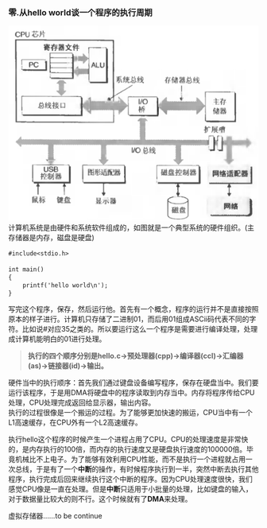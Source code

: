 ### 零.从hello world谈一个程序的执行周期
![](../../images/csapp/1.png)   
计算机系统是由硬件和系统软件组成的，如图就是一个典型系统的硬件组织。(主存储器是内存，磁盘是硬盘)
```
#include<stdio.h>

int main()
{
    printf('hello world\n');
}
```

写完这个程序，保存，然后运行他。首先有一个概念，程序的运行并不是直接按照原本的样子进行。计算机只存储了二进制01，而后用01组成ASCii码代表不同的字符。比如说#对应35之类的。所以要运行这么一个程序是需要进行编译处理，处理成计算机能明白的01进行处理。  
> **执行的四个顺序分别是hello.c->预处理器(cpp)->编译器(ccl)->汇编器(as)->链接器(id)->输出。**   

硬件当中的执行顺序：首先我们通过键盘设备编写程序，保存在硬盘当中。我们要运行该程序，于是用DMA将硬盘中的程序读取到内存当中。内存将程序传给CPU处理，CPU处理完成返回给显示器，输出内容。   
执行的过程很像是一个搬运的过程。为了能够更加快速的搬运，CPU当中有一个L1高速缓存，在CPU外有一个L2高速缓存。

执行hello这个程序的时候产生一个进程占用了CPU。CPU的处理速度是非常快的，是内存执行的100倍，而内存的执行速度又是硬盘执行速度的100000倍。毕竟机械比不上电子。为了能够有效利用CPU性能，而不是执行一个进程就占用一次总线，于是有了一个**中断**的操作，有时候程序执行到一半，突然中断去执行其他程序，执行完成后回来继续执行这个中断的程序。因为CPU处理速度很快，我们感觉CPU像是一直在处理。但是**中断**只适用于小批量的处理，比如键盘的输入，对于数据量比较大的则不行。这个时候就有了**DMA**来处理。

虚拟存储器……to be continue
      



